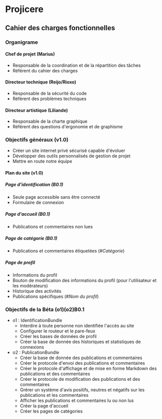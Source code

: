 # Projicere
## Cahier des charges fonctionnelles
### Organigrame
#### Chef de projet (Marius)

* Responsable de la coordination et de la répartition des tâches
* Référent du cahier des charges

#### Directeur technique (Reijo/Rioxo)

* Responsable de la sécurité du code
* Référent des problèmes techniques

#### Directeur artistique (Liliande)

* Responsable de la charte graphique
* Référent des questions d'ergonomie et de graphisme
	
### Objectifs généraux (v1.0)

* Créer un site internet privé sécurisé capable d'évoluer
* Développer des outils personnalisés de gestion de projet
* Mettre en route notre équipe

#### Plan du site (v1.0)
##### Page d'identification (B0.1)

* Seule page accessible sans être connecté
* Formulaire de connexion

##### Page d'accueil (B0.1)

* Publications et commentaires non lues

##### Page de catégorie (B0.1)

* Publications et commentaires étiquetées (#*Catégorie*)

##### Page de profil

* Informations du profil
* Bouton de modification des informations du profil (pour l'utilisateur et les modérateurs)
* Historique des activités
* Publications spécifiques (#*Nom du profil*)

### Objectifs de la Béta (o1)(o2)B0.1

* o1 : IdentificationBundle
	* Interdire à toute personne non identifiée l'accès au site
	* Configurer le routeur et le pare-feux
	* Créer les bases de données de profil
	* Créer la base de donnée des historiques et statistiques de connexions
* o2 : PublicationBundle
	* Créer la base de donnée des publications et commentaires
	* Créer le protocole d'envoi des publications et commentaires
	* Créer le protocole d'affichage et de mise en forme Markdown des publications et des commentaires
	* Créer le protocole de modification des publications et des commentaires
	* Grérer un système d'avis positifs, neutres et négatifs sur les publications et les commentaires
	* Afficher les publications et commentaires lu ou non lus
	* Créer la page d'accueil
	* Créer les pages de catégories